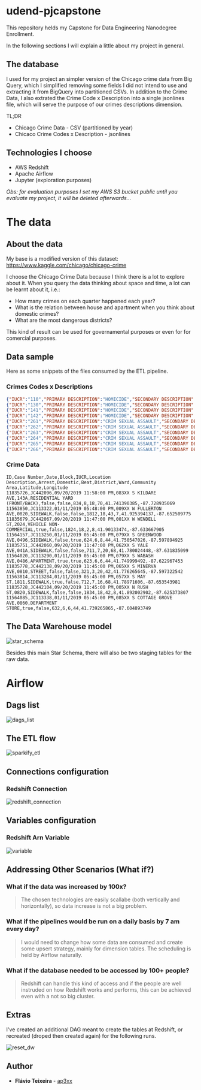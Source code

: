# udend-pjcapstone

This repository helds my Capstone for Data Engineering Nanodegree Enrollment.

In the following sections I will explain a little about my project in general.

## The database

I used for my project an simpler version of the Chicago crime data from Big Query, which I simplified removing some fields I did not intend to use and extracting it from BigQuery into partitioned CSVs. In addition to the Crime Data, I also extrated the Crime Code x Description into a single jsonlines file, which will serve the purpose of our crimes descriptions dimension.

TL;DR

* Chicago Crime Data - CSV (partitioned by year)
* Chicaco Crime Codes x Description - jsonlines

## Technologies I choose

* AWS Redshift
* Apache Airflow
* Jupyter (exploration purposes)

_Obs: for evaluation purposes I set my AWS S3 bucket public until you evaluate my project, it will be deleted afterwards..._

# The data

## About the data

My base is a modified version of this dataset: https://www.kaggle.com/chicago/chicago-crime

I choose the Chicago Crime Data because I think there is a lot to explore about it.
When you query the data thinking about space and time, a lot can be learnt about it, i.e.:
* How many crimes on each quarter happened each year?
* What is the relation between house and apartment when you think about domestic crimes?
* What are the most dangerous districts?

This kind of result can be used for governamental purposes or even for for comercial purposes.

## Data sample

Here as some snippets of the files consumed by the ETL pipeline.

### Crimes Codes x Descriptions

```json
{"IUCR":"110","PRIMARY DESCRIPTION":"HOMICIDE","SECONDARY DESCRIPTION":"FIRST DEGREE MURDER","INDEX CODE":"I"}
{"IUCR":"130","PRIMARY DESCRIPTION":"HOMICIDE","SECONDARY DESCRIPTION":"SECOND DEGREE MURDER","INDEX CODE":"I"}
{"IUCR":"141","PRIMARY DESCRIPTION":"HOMICIDE","SECONDARY DESCRIPTION":"INVOLUNTARY MANSLAUGHTER","INDEX CODE":"N"}
{"IUCR":"142","PRIMARY DESCRIPTION":"HOMICIDE","SECONDARY DESCRIPTION":"RECKLESS HOMICIDE","INDEX CODE":"N"}
{"IUCR":"261","PRIMARY DESCRIPTION":"CRIM SEXUAL ASSAULT","SECONDARY DESCRIPTION":"AGGRAVATED: HANDGUN","INDEX CODE":"I"}
{"IUCR":"262","PRIMARY DESCRIPTION":"CRIM SEXUAL ASSAULT","SECONDARY DESCRIPTION":"AGGRAVATED: OTHER FIREARM","INDEX CODE":"I"}
{"IUCR":"263","PRIMARY DESCRIPTION":"CRIM SEXUAL ASSAULT","SECONDARY DESCRIPTION":"AGGRAVATED: KNIFE\/CUT INSTR","INDEX CODE":"I"}
{"IUCR":"264","PRIMARY DESCRIPTION":"CRIM SEXUAL ASSAULT","SECONDARY DESCRIPTION":"AGGRAVATED: OTHER DANG WEAPON","INDEX CODE":"I"}
{"IUCR":"265","PRIMARY DESCRIPTION":"CRIM SEXUAL ASSAULT","SECONDARY DESCRIPTION":"AGGRAVATED: OTHER","INDEX CODE":"I"}
{"IUCR":"266","PRIMARY DESCRIPTION":"CRIM SEXUAL ASSAULT","SECONDARY DESCRIPTION":"PREDATORY","INDEX CODE":"I"}
```

### Crime Data

```csv
ID,Case Number,Date,Block,IUCR,Location Description,Arrest,Domestic,Beat,District,Ward,Community Area,Latitude,Longitude
11835726,JC442096,09/20/2019 11:58:00 PM,083XX S KILDARE AVE,143A,RESIDENTIAL YARD (FRONT/BACK),false,false,834,8,18,70,41.741390385,-87.728935069
11563850,JC113322,01/11/2019 05:48:00 PM,009XX W FULLERTON AVE,0820,SIDEWALK,false,false,1812,18,43,7,41.925394137,-87.652509775
11835679,JC442067,09/20/2019 11:47:00 PM,001XX W WENDELL ST,2024,VEHICLE NON-COMMERCIAL,true,false,1824,18,2,8,41.90133474,-87.633667905
11564157,JC113250,01/11/2019 05:45:00 PM,079XX S GREENWOOD AVE,0496,SIDEWALK,false,true,624,6,8,44,41.750547026,-87.597894925
11835751,JC442060,09/20/2019 11:47:00 PM,062XX S YALE AVE,041A,SIDEWALK,false,false,711,7,20,68,41.780024448,-87.631835099
11564020,JC113290,01/11/2019 05:45:00 PM,079XX S WABASH AVE,0486,APARTMENT,true,true,623,6,6,44,41.749999492,-87.622967453
11835778,JC442138,09/20/2019 11:45:00 PM,065XX S MINERVA AVE,0810,STREET,false,false,321,3,20,42,41.776265645,-87.597322542
11563814,JC113284,01/11/2019 05:45:00 PM,057XX S MAY ST,1811,SIDEWALK,true,false,712,7,16,68,41.78971606,-87.653543981
11835728,JC442104,09/20/2019 11:45:00 PM,005XX N RUSH ST,0820,SIDEWALK,false,false,1834,18,42,8,41.892002902,-87.625373807
11564085,JC113338,01/11/2019 05:45:00 PM,085XX S COTTAGE GROVE AVE,0860,DEPARTMENT STORE,true,false,632,6,6,44,41.739265865,-87.604893749
```

## The Data Warehouse model

![star_schema](./docs/star_schema.png)

Besides this main Star Schema, there will also be two staging tables for the raw data.

# Airflow

## Dags list

![dags_list](./docs/dags_list.png)

## The ETL flow

![sparkify_etl](./docs/capstone_etl.png)

## Connections configuration

### Redshift Connection

![redshift_connection](./docs/redshift_connection.png)

## Variables configuration

### Redshift Arn Variable

![variable](./docs/variable.png)

## Addressing Other Scenarios (What if?)

### **What if** the data was increased by 100x?

> The chosen technologies are easily scallabe (both vertically and horizontally), so data increase is not a big problem.

### **What if** the pipelines would be run on a daily basis by 7 am every day?

> I would need to change how some data are consumed and create some upsert strategy, mainly for dimension tables. The scheduling is held by Airflow naturally.

### **What if** the database needed to be accessed by 100+ people?

> Redshift can handle this kind of access and if the people are well instruded on how Redshift works and performs, this can be achieved even with a not so big cluster.

## Extras

I've created an additional DAG meant to create the tables at Redshift, or recreated (droped then created again) for the following runs.

![reset_dw](./docs/re_create_dw.png)

## Author

* **Flávio Teixeira** - [ap3xx](http://github.com/ap3xx)
